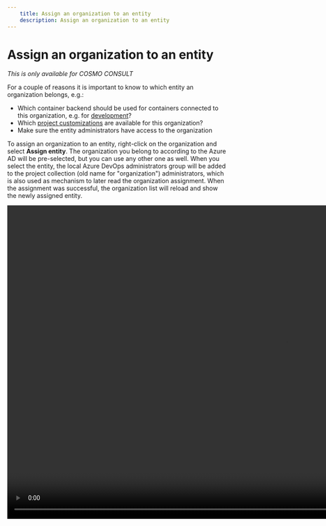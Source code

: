 ```yaml
---
    title: Assign an organization to an entity
    description: Assign an organization to an entity
---
```


# Assign an organization to an entity
_This is only available for COSMO CONSULT_

For a couple of reasons it is important to know to which entity an organization belongs, e.g.:

- Which container backend should be used for containers connected to this organization, e.g. for [development](create-container.md)?
- Which [project customizations](customize-project.md) are available for this organization?
- Make sure the entity administrators have access to the organization

To assign an organization to an entity, right-click on the organization and select **Assign entity**. The organization you belong to according to the Azure AD will be pre-selected, but you can use any other one as well. When you select the entity, the local Azure DevOps administrators group will be added to the project collection (old name for "organization") administrators, which is also used as mechanism to later read the organization assignment. When the assignment was successful, the organization list will reload and show the newly assigned entity.

<video width="1280px" height="720px" controls>
  <source src="../media/vsc-extension-assign-entity.mp4" type="video/mp4">
  Your browser does not support the video tag.
</video>
